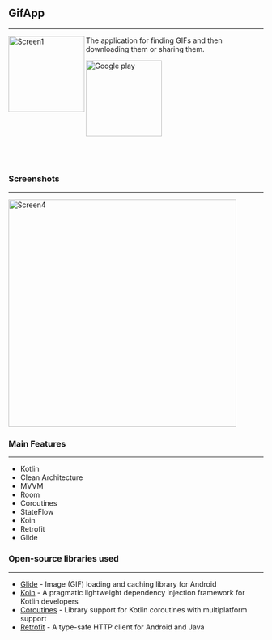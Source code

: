 ## GifApp
---
<img align="left" alt="Screen1" width="150px" src="https://user-images.githubusercontent.com/96663113/200588863-0bda71b6-d7e8-47eb-910b-0e9fd5fb2afa.png" /> The application for finding GIFs and then downloading them or sharing them.


<img align="center" alt="Google play" width="150px" src="https://user-images.githubusercontent.com/96663113/201872058-31ce2a2f-8aaf-458a-8428-2e82d59e44a8.png" />

<br/>
<br/>
<br/>
<br/>

### Screenshots
---
<!-- <img align="left" alt="Screen1" width="185px" src="https://user-images.githubusercontent.com/96663113/200588112-e280d7ab-5e9f-47d3-a9c3-c33981498d95.jpg" />
<img align="left" alt="Screen2" width="185px" src="https://user-images.githubusercontent.com/96663113/200588125-49b3ec6f-9eb6-491b-a07d-920815104ada.jpg" />
<img align="left" alt="Screen3" width="185px" src="https://user-images.githubusercontent.com/96663113/200588142-813be94c-5ddf-4fbe-994b-7ed6fc16820f.jpg" />
<img align="center" alt="Screen4" width="185px" src="https://user-images.githubusercontent.com/96663113/200588152-0303019b-a4c1-47d0-95c4-89e000979e5e.jpg" /> -->

<img align="center" alt="Screen4" height="450px" src="https://user-images.githubusercontent.com/96663113/200910818-a0108541-5a8a-4ed7-8e26-82f1d29339cd.png" />

### Main Features
---
- Kotlin
- Clean Architecture
- MVVM
- Room
- Coroutines
- StateFlow
- Koin
- Retrofit
- Glide

### Open-source libraries used
---
- [Glide](https://github.com/bumptech/glide) - Image (GIF) loading and caching library for Android
- [Koin](https://github.com/InsertKoinIO/koin) - A pragmatic lightweight dependency injection framework for Kotlin developers
- [Coroutines](https://github.com/Kotlin/kotlinx.coroutines) - Library support for Kotlin coroutines with multiplatform support
- [Retrofit](https://square.github.io/retrofit/) - A type-safe HTTP client for Android and Java
